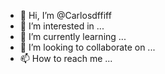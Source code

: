 - 👋 Hi, I’m @Carlosdffiff
- 👀 I’m interested in ...
- 🌱 I’m currently learning ...
- 💞️ I’m looking to collaborate on ...
- 📫 How to reach me ...

<!---
Carlosdffiff/Carlosdffiff is a ✨ special ✨ repository because its `README.md` (this file) appears on your GitHub profile.
You can click the Preview link to take a look at your changes.
--->
